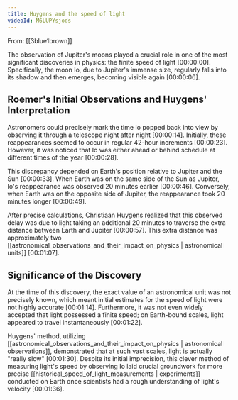 ```yaml
---
title: Huygens and the speed of light
videoId: M6LUPYsjods
---
```


From: [[3blue1brown]] <br/> 

The observation of Jupiter's moons played a crucial role in one of the most significant discoveries in physics: the finite speed of light <a class="yt-timestamp" data-t="00:00:00">[00:00:00]</a>. Specifically, the moon Io, due to Jupiter's immense size, regularly falls into its shadow and then emerges, becoming visible again <a class="yt-timestamp" data-t="00:00:06">[00:00:06]</a>.

## Roemer's Initial Observations and Huygens' Interpretation

Astronomers could precisely mark the time Io popped back into view by observing it through a telescope night after night <a class="yt-timestamp" data-t="00:00:14">[00:00:14]</a>. Initially, these reappearances seemed to occur in regular 42-hour increments <a class="yt-timestamp" data-t="00:00:23">[00:00:23]</a>. However, it was noticed that Io was either ahead or behind schedule at different times of the year <a class="yt-timestamp" data-t="00:00:28">[00:00:28]</a>.

This discrepancy depended on Earth's position relative to Jupiter and the Sun <a class="yt-timestamp" data-t="00:00:33">[00:00:33]</a>. When Earth was on the same side of the Sun as Jupiter, Io's reappearance was observed 20 minutes earlier <a class="yt-timestamp" data-t="00:00:46">[00:00:46]</a>. Conversely, when Earth was on the opposite side of Jupiter, the reappearance took 20 minutes longer <a class="yt-timestamp" data-t="00:00:49">[00:00:49]</a>.

After precise calculations, Christiaan Huygens realized that this observed delay was due to light taking an additional 20 minutes to traverse the extra distance between Earth and Jupiter <a class="yt-timestamp" data-t="00:00:57">[00:00:57]</a>. This extra distance was approximately two [[astronomical_observations_and_their_impact_on_physics | astronomical units]] <a class="yt-timestamp" data-t="00:01:07">[00:01:07]</a>.

## Significance of the Discovery

At the time of this discovery, the exact value of an astronomical unit was not precisely known, which meant initial estimates for the speed of light were not highly accurate <a class="yt-timestamp" data-t="00:01:14">[00:01:14]</a>. Furthermore, it was not even widely accepted that light possessed a finite speed; on Earth-bound scales, light appeared to travel instantaneously <a class="yt-timestamp" data-t="00:01:22">[00:01:22]</a>.

Huygens' method, utilizing [[astronomical_observations_and_their_impact_on_physics | astronomical observations]], demonstrated that at such vast scales, light is actually "really slow" <a class="yt-timestamp" data-t="00:01:30">[00:01:30]</a>. Despite its initial imprecision, this clever method of measuring light's speed by observing Io laid crucial groundwork for more precise [[historical_speed_of_light_measurements | experiments]] conducted on Earth once scientists had a rough understanding of light's velocity <a class="yt-timestamp" data-t="00:01:36">[00:01:36]</a>.